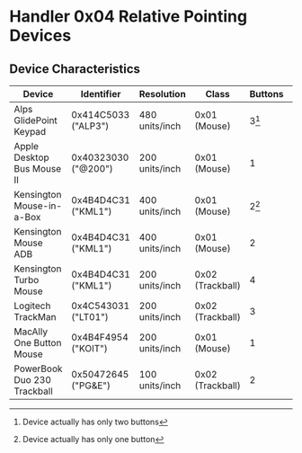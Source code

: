 # Handler 0x04 Relative Pointing Devices

## Device Characteristics

| Device                      | Identifier          | Resolution     | Class            | Buttons | Source            |
| --------------------------- | ------------------- | -------------- | ---------------- | ------- | ----------------- |
| Alps GlidePoint Keypad      | 0x414C5033 ("ALP3") | 480 units/inch | 0x01 (Mouse)     | 3[^2]   | Tashtari          |
| Apple Desktop Bus Mouse II  | 0x40323030 ("@200") | 200 units/inch | 0x01 (Mouse)     | 1       | demik@68kMLA      |
| Kensington Mouse-in-a-Box   | 0x4B4D4C31 ("KML1") | 400 units/inch | 0x01 (Mouse)     | 2[^1]   | demik@68kMLA      |
| Kensington Mouse ADB        | 0x4B4D4C31 ("KML1") | 400 units/inch | 0x01 (Mouse)     | 2       | Tashtari          |
| Kensington Turbo Mouse      | 0x4B4D4C31 ("KML1") | 200 units/inch | 0x02 (Trackball) | 4       | Tashtari          |
| Logitech TrackMan           | 0x4C543031 ("LT01") | 200 units/inch | 0x02 (Trackball) | 3       | Tashtari          |
| MacAlly One Button Mouse    | 0x4B4F4954 ("KOIT") | 200 units/inch | 0x01 (Mouse)     | 1       | Tashtari          |
| PowerBook Duo 230 Trackball | 0x50472645 ("PG&E") | 100 units/inch | 0x02 (Trackball) | 2       | mdeverhart@68kMLA |

[^1]: Device actually has only one button
[^2]: Device actually has only two buttons

